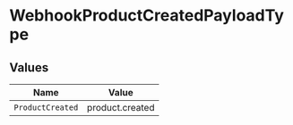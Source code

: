 # WebhookProductCreatedPayloadType


## Values

| Name             | Value            |
| ---------------- | ---------------- |
| `ProductCreated` | product.created  |